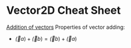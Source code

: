 # **Vector2D Cheat Sheet**
<ins>Addition of vectors</ins>
Properties of vector adding: 
- $\vec(a)+\vec(b)=\vec(b)+\vec(a)$
